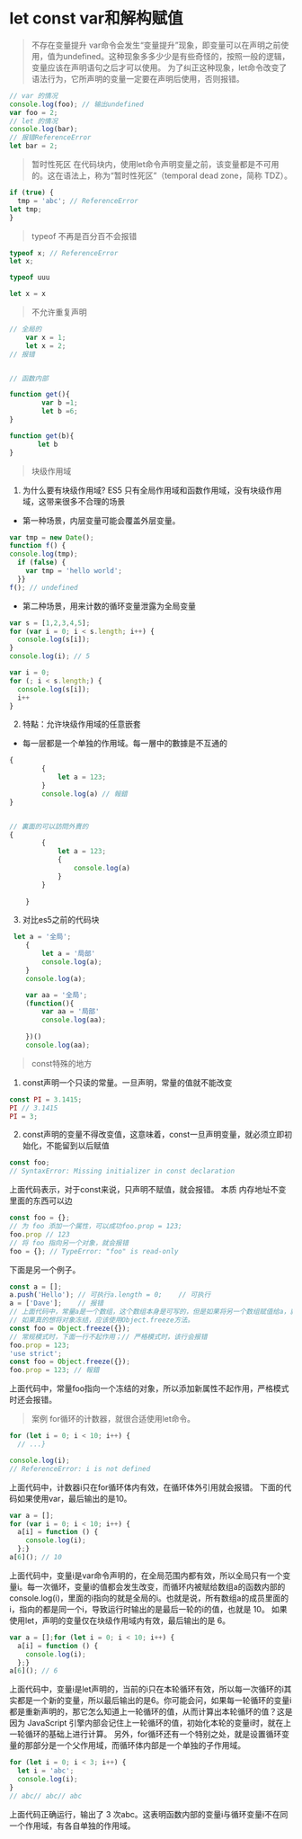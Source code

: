# let const var和解构赋值
> 不存在变量提升
var命令会发生“变量提升”现象，即变量可以在声明之前使用，值为undefined。这种现象多多少少是有些奇怪的，按照一般的逻辑，变量应该在声明语句之后才可以使用。
为了纠正这种现象，let命令改变了语法行为，它所声明的变量一定要在声明后使用，否则报错。

```js
// var 的情况
console.log(foo); // 输出undefined
var foo = 2;
// let 的情况
console.log(bar); 
// 报错ReferenceError
let bar = 2;
```
> 暂时性死区
在代码块内，使用let命令声明变量之前，该变量都是不可用的。这在语法上，称为“暂时性死区”（temporal dead zone，简称 TDZ）。
```js
if (true) {
  tmp = 'abc'; // ReferenceError  
let tmp;
}
```

> typeof 不再是百分百不会报错
```js
typeof x; // ReferenceError
let x;

typeof uuu

let x = x
```
> 不允许重复声明

```js
// 全局的
    var x = 1;
    let x = 2;
// 报错


// 函数内部

function get(){
        var b =1;
        let b =6;
}

function get(b){
       let b 
}


```


> 块级作用域
1. 为什么要有块级作用域?
ES5 只有全局作用域和函数作用域，没有块级作用域，这带来很多不合理的场景

- 第一种场景，内层变量可能会覆盖外层变量。
```js
var tmp = new Date();
function f() {
console.log(tmp);
  if (false) {
    var tmp = 'hello world';
  }}
f(); // undefined
```
- 第二种场景，用来计数的循环变量泄露为全局变量

```js
var s = [1,2,3,4,5];
for (var i = 0; i < s.length; i++) {
  console.log(s[i]);
}
console.log(i); // 5

var i = 0;
for (; i < s.length;) {
  console.log(s[i]);
  i++
}

```

2. 特點：允许块级作用域的任意嵌套
- 每一层都是一个单独的作用域。每一層中的數據是不互通的
```js
{
        {
            let a = 123;
        }
        console.log(a) // 報錯
}


// 裏面的可以訪問外賣的
{
        {
            let a = 123;
            {
                console.log(a)
            }
        }
        
    }


```

3. 对比es5之前的代码块
```js
 let a = '全局';
    {
        let a = '局部'
        console.log(a);
    }
    console.log(a);

    var aa = '全局';
    (function(){
        var aa = '局部'
        console.log(aa);
        
    })()
    console.log(aa);


```
> const特殊的地方
1. const声明一个只读的常量。一旦声明，常量的值就不能改变
```js
const PI = 3.1415;
PI // 3.1415
PI = 3;

```

2. const声明的变量不得改变值，这意味着，const一旦声明变量，就必须立即初始化，不能留到以后赋值

```js
const foo;
// SyntaxError: Missing initializer in const declaration

```

上面代码表示，对于const来说，只声明不赋值，就会报错。
本质
内存地址不变 里面的东西可以边
```js
const foo = {};
// 为 foo 添加一个属性，可以成功foo.prop = 123;
foo.prop // 123
// 将 foo 指向另一个对象，就会报错
foo = {}; // TypeError: "foo" is read-only
```

下面是另一个例子。
```js
const a = [];
a.push('Hello'); // 可执行a.length = 0;    // 可执行
a = ['Dave'];    // 报错
// 上面代码中，常量a是一个数组，这个数组本身是可写的，但是如果将另一个数组赋值给a，就会报错。
// 如果真的想将对象冻结，应该使用Object.freeze方法。
const foo = Object.freeze({});
// 常规模式时，下面一行不起作用；// 严格模式时，该行会报错
foo.prop = 123;
'use strict';
const foo = Object.freeze({});
foo.prop = 123; // 報錯

```

上面代码中，常量foo指向一个冻结的对象，所以添加新属性不起作用，严格模式时还会报错。

> 案例 for循环的计数器，就很合适使用let命令。
```js
for (let i = 0; i < 10; i++) {
  // ...}

console.log(i);
// ReferenceError: i is not defined
```
上面代码中，计数器i只在for循环体内有效，在循环体外引用就会报错。
下面的代码如果使用var，最后输出的是10。
```js
var a = [];
for (var i = 0; i < 10; i++) {
  a[i] = function () {
    console.log(i);
  };}
a[6](); // 10
```
上面代码中，变量i是var命令声明的，在全局范围内都有效，所以全局只有一个变量i。每一次循环，变量i的值都会发生改变，而循环内被赋给数组a的函数内部的console.log(i)，里面的i指向的就是全局的i。也就是说，所有数组a的成员里面的i，指向的都是同一个i，导致运行时输出的是最后一轮的i的值，也就是 10。
如果使用let，声明的变量仅在块级作用域内有效，最后输出的是 6。
```js
var a = [];for (let i = 0; i < 10; i++) {
  a[i] = function () {
    console.log(i);
  };}
a[6](); // 6
```
上面代码中，变量i是let声明的，当前的i只在本轮循环有效，所以每一次循环的i其实都是一个新的变量，所以最后输出的是6。你可能会问，如果每一轮循环的变量i都是重新声明的，那它怎么知道上一轮循环的值，从而计算出本轮循环的值？这是因为 JavaScript 引擎内部会记住上一轮循环的值，初始化本轮的变量i时，就在上一轮循环的基础上进行计算。
另外，for循环还有一个特别之处，就是设置循环变量的那部分是一个父作用域，而循环体内部是一个单独的子作用域。
```js
for (let i = 0; i < 3; i++) {
  let i = 'abc';
  console.log(i);
}
// abc// abc// abc

```
上面代码正确运行，输出了 3 次abc。这表明函数内部的变量i与循环变量i不在同一个作用域，有各自单独的作用域。



